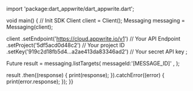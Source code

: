 import 'package:dart_appwrite/dart_appwrite.dart';

void main() { // Init SDK
  Client client = Client();
  Messaging messaging = Messaging(client);

  client
    .setEndpoint('https://cloud.appwrite.io/v1') // Your API Endpoint
    .setProject('5df5acd0d48c2') // Your project ID
    .setKey('919c2d18fb5d4...a2ae413da83346ad2') // Your secret API key
  ;

  Future result = messaging.listTargets(
    messageId:'[MESSAGE_ID]' ,
  );

  result
    .then((response) {
      print(response);
    }).catchError((error) {
      print(error.response);
  });
}}